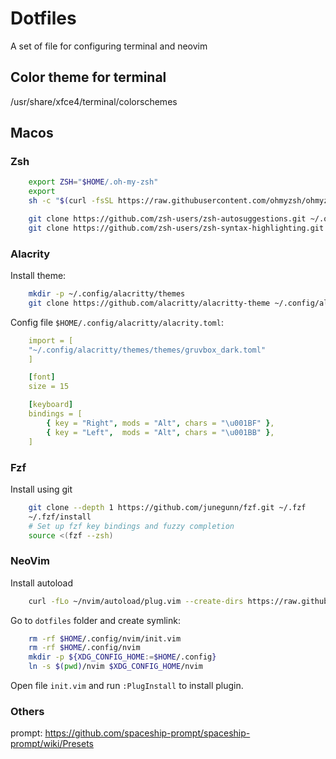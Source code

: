 # Dotfiles
A set of file for configuring terminal and neovim

## Color theme for terminal 
/usr/share/xfce4/terminal/colorschemes

## Macos

### Zsh

```bash
    export ZSH="$HOME/.oh-my-zsh"
    export 
    sh -c "$(curl -fsSL https://raw.githubusercontent.com/ohmyzsh/ohmyzsh/master/tools/install.sh)"

    git clone https://github.com/zsh-users/zsh-autosuggestions.git ~/.oh-my-zsh/custom/plugins/zsh-autosuggestions
    git clone https://github.com/zsh-users/zsh-syntax-highlighting.git ~/.oh-my-zsh/custom/plugins/zsh-syntax-highlighting
```

### Alacrity

Install theme:

```bash
    mkdir -p ~/.config/alacritty/themes
    git clone https://github.com/alacritty/alacritty-theme ~/.config/alacritty/themes
```

Config file `$HOME/.config/alacritty/alacrity.toml`:

```yml
    import = [
    "~/.config/alacritty/themes/themes/gruvbox_dark.toml"
    ]

    [font]
    size = 15

    [keyboard]
    bindings = [
        { key = "Right", mods = "Alt", chars = "\u001BF" },
        { key = "Left",  mods = "Alt", chars = "\u001BB" },
    ]
```

### Fzf

Install using git

```bash
    git clone --depth 1 https://github.com/junegunn/fzf.git ~/.fzf
    ~/.fzf/install
    # Set up fzf key bindings and fuzzy completion
    source <(fzf --zsh)
```

### NeoVim

Install autoload

```bash
    curl -fLo ~/nvim/autoload/plug.vim --create-dirs https://raw.githubusercontent.com/junegunn/vim-plug/master/plug.vim
```

Go to `dotfiles` folder and create symlink:

```bash
    rm -rf $HOME/.config/nvim/init.vim
    rm -rf $HOME/.config/nvim
    mkdir -p ${XDG_CONFIG_HOME:=$HOME/.config}
    ln -s $(pwd)/nvim $XDG_CONFIG_HOME/nvim
```

Open file `init.vim` and run `:PlugInstall` to install plugin.

### Others

prompt: https://github.com/spaceship-prompt/spaceship-prompt/wiki/Presets
